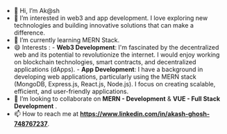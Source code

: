 - 👋 Hi, I’m Ak@sh
- 👀 I’m interested in web3 and app development. I love exploring new technologies and building innovative solutions that can make a difference.
- 🌱 I’m currently learning MERN Stack.
- 😄 Interests :
      - **Web3 Development**: I'm fascinated by the decentralized web and its potential to revolutionize the internet.
         I would enjoy working on blockchain technologies, smart contracts, and decentralized applications (dApps).
      - **App Development**: I have a background in developing web applications, particularly using the MERN stack (MongoDB, Express.js, React.js, Node.js).
         I focus on creating scalable, efficient, and user-friendly applications.
- 💞️ I’m looking to collaborate on **MERN - Development** & **VUE - Full Stack Development** .
- 📫 How to reach me at **https://www.linkedin.com/in/akash-ghosh-748767237**.

<!---
ash50167/ash50167 is a ✨ special ✨ repository because its `README.md` (this file) appears on your GitHub profile.
You can click the Preview link to take a look at your changes.
--->
